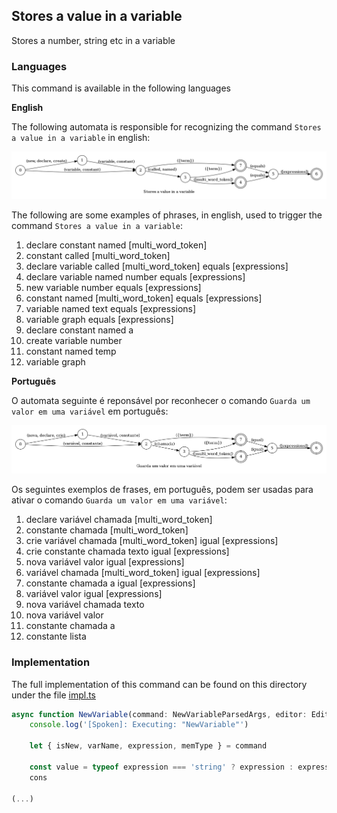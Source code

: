 ## Stores a value in a variable

Stores a number, string etc in a variable

### Languages

This command is available in the following languages

**English**

The following automata is responsible for recognizing the command `Stores a value in a variable` in english:

![English](phrase_en-US.png)

The following are some examples of phrases, in english, used to trigger the command `Stores a value in a variable`:

1. declare constant named [multi_word_token]
2. constant called [multi_word_token]
3. declare variable called [multi_word_token] equals [expressions]
4. declare variable named number equals [expressions]
5. new variable number equals [expressions]
6. constant named [multi_word_token] equals [expressions]
7. variable named text equals [expressions]
8. variable graph equals [expressions]
9. declare constant named a
10. create variable number
11. constant named temp
12. variable graph

**Português**

O automata seguinte é reponsável por reconhecer o comando `Guarda um valor em uma variável` em português:

![Português](phrase_pt-BR.png)

Os seguintes exemplos de frases, em português, podem ser usadas para ativar o comando `Guarda um valor em uma variável`:

1. declare variável chamada [multi_word_token]
2. constante chamada [multi_word_token]
3. crie variável chamada [multi_word_token] igual [expressions]
4. crie constante chamada texto igual [expressions]
5. nova variável valor igual [expressions]
6. variável chamada [multi_word_token] igual [expressions]
7. constante chamada a igual [expressions]
8. variável valor igual [expressions]
9. nova variável chamada texto
10. nova variável valor
11. constante chamada a
12. constante lista

### Implementation

The full implementation of this command can be found on this directory under the file [impl.ts](impl.ts)

```typescript
async function NewVariable(command: NewVariableParsedArgs, editor: Editor, context: {}) {
    console.log('[Spoken]: Executing: "NewVariable"')

    let { isNew, varName, expression, memType } = command

    const value = typeof expression === 'string' ? expression : expression?.value
    cons

(...)
```